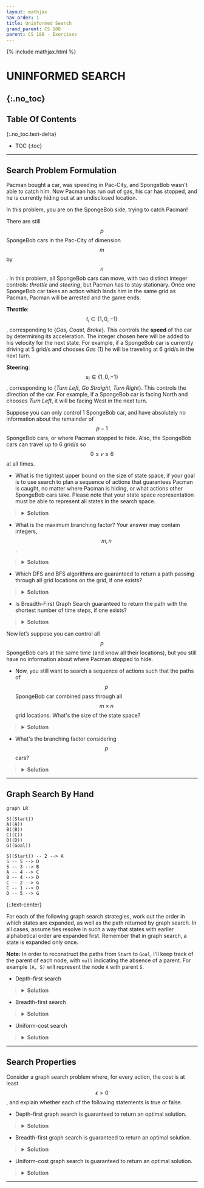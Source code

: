 ```yaml
---
layout: mathjax
nav_order: 1
title: Uninformed Search
grand_parent: CS 188
parent: CS 188 - Exercises
---
```

{% include mathjax.html %}

# UNINFORMED SEARCH
{:.no_toc}
---
## Table Of Contents
{:.no_toc.text-delta}
- TOC
{:toc}
---


<!-- SEARCH PROBLEM FORMULATION ------------------------------------------------------------------->
## Search Problem Formulation

Pacman bought a car, was speeding in Pac-City, and SpongeBob wasn’t able to catch him. Now Pacman
has run out of gas, his car has stopped, and he is currently hiding out at an undisclosed location.

In this problem, you are on the SpongeBob side, trying to catch Pacman!

There are still $$p$$ SpongeBob cars in the Pac-City of dimension $$m$$ by $$n$$. In this problem,
all SpongeBob cars can move, with two distinct integer controls: *throttle* and *steering*, but
Pacman has to stay stationary. Once one SpongeBob car takes an action which lands him in the same
grid as Pacman, Pacman will be arrested and the game ends.

**Throttle**: $$t_i \in \{1, 0, -1\}$$, corresponding to {*Gas, Coast, Brake*}. This controls the
**speed** of the car by determining its acceleration. The integer chosen here will be added to his
velocity for the next state. For example, if a SpongeBob car is currently driving at 5 grid/s and
chooses *Gas* (1) he will be traveling at 6 grid/s in the next turn.

**Steering**: $$s_i \in \{1, 0,−1\}$$, corresponding to {*Turn Left, Go Straight, Turn Right*}. This
controls the direction of the car. For example, if a SpongeBob car is facing North and chooses
*Turn Left*, it will be facing West in the next turn.

Suppose you can only control 1 SpongeBob car, and have absolutely no information about the
remainder of $$p − 1$$ SpongeBob cars, or where Pacman stopped to hide. Also, the SpongeBob cars
can travel up to 6 grid/s so $$0 \le 𝑣 \le 6$$ at all times.


- What is the tightest upper bound on the size of state space, if your goal is to use search to
plan a sequence of actions that guarantees Pacman is caught, no matter where Pacman is hiding, or
what actions other SpongeBob cars take. Please note that your state space representation must be
able to represent all states in the search space.
> <details>
>     <summary><b>Solution</b></summary>
> 
>     For this problem, the size of the state space depends on the variable factors, which are:
>     <ul>
>         <li>The possible (unknown) location of Pacman. As it could be or not be in any of the grid
>         cells, in the worst case we'd need to traverse all grid locations and keep track of
>         whether we have visited each cell, leading to \(2^{mn}\) possibilities</li>
>         <li>The car could potentially traverse all grid locations before finding Pacman, leaving
>         \(mn\) possibilities for his travel</li>
>         <li>SpongBob's internal state could be any combination of its 7 speeds and 4
>         directions, resulting in 28 possible state combinations</li>
>     </ul>
>
>     Taking all of this into account, there could be \(O\pars{28mn \cdot 2^{mn}}\) possible world
>     states/configurations.
> </details>


- What is the maximum branching factor? Your answer may contain integers, $$m, n$$.
> <details>
>     <summary><b>Solution</b></summary>
>
>     The branching factor depends on the number of actions available, which are <b>9</b>; 3 for
>     throttle, and 3 for steering.
> </details>


- Which DFS and BFS algorithms are guaranteed to return a path passing through all grid locations
on the grid, if one exists?
> <details>
>     <summary><b>Solution</b></summary>
>
>     Depth-first graph search, Breadth-first tree search and Breadth-first graph search
> </details>


- Is Breadth-First Graph Search guaranteed to return the path with the shortest number of time
steps, if one exists?
> <details>
>     <summary><b>Solution</b></summary>
>
>     Yes, as BFS is complete and optimal (in the depth of the solution).
> </details>

Now let’s suppose you can control all $$p$$ SpongeBob cars at the same time (and know all their
locations), but you still have no information about where Pacman stopped to hide.


- Now, you still want to search a sequence of actions such that the paths of $$p$$ SpongeBob car
combined pass through all $$m \times n$$ grid locations. What's the size of the state space?
> <details>
>     <summary><b>Solution</b></summary>
>
>     An upper bound for the size is \(O\pars{(28mn)^p \cdot 2^{mn}}\). The visited combinations
>     are unaffected by the \(p\) cars, but as having one car results in \(O\pars{28mn}\) state
>     configurations, \(p\) cars would result in \(O\pars{(28mn)^p}\).
> </details>


- What's the branching factor considering $$p$$ cars?
> <details>
>     <summary><b>Solution</b></summary>
>
>     As 1 car has 9 possible actions from where to choose its next movement, \(p\) cars will have
>     \(9^p\) possibilities.
> </details>

---


<!-- GRAPH SEARCH BY HAND ------------------------------------------------------------------------->
## Graph Search By Hand

```mermaid
graph LR

S((Start))
A((A))
B((B))
C((C))
D((D))
G((Goal))

S((Start)) -- 2 --> A
S -- 5 --> D
S -- 3 --> B
A -- 4 --> C
B -- 4 --> D
C -- 2 --> G
C -- 1 --> D
D -- 5 --> G
```
{:.text-center}

For each of the following graph search strategies, work out the order in which states are expanded,
as well as the path returned by graph search. In all cases, assume ties resolve in such a way that
states with earlier alphabetical order are expanded first. Remember that in graph search, a state
is expanded only once.

<b>Note:</b> In order to reconstruct the paths from `Start` to `Goal`, I'll keep track of the
parent of each node, with `null` indicating the absence of a parent. For example `(A, S)` will
represent the node `A` with parent `S`.


- Depth-first search
> <details>
>     <summary><b>Solution</b></summary>
>     
>     Depth-first search explores the deepest nodes first; as such, the exploration would be:
>     
>     <h4>Initialization</h4>
>     <dl>
>         <dt>Fringe</dt>
>         <dd><code>(Start, null)</code></dd>
>         <dt>Expanded</dt>
>         <dd><i>empty</i></dd>
>     </dl>
> 
>     <h4>Iteration 1</h4>
>     Pop <code>(Start, null)</code> and push <code>(A, Start)</code>, as it's its first child in
>     alphabetical order.
>     <dl>
>         <dt>Fringe</dt>
>         <dd><code>(A, Start)</code></dd>
>         <dt>Expanded</dt>
>         <dd><code>(Start, null)</code></dd>
>     </dl>
>     
>     <h4>Iteration 2</h4>
>     Pop <code>(A, Start)</code> and push <code>(C, A)</code>.
>     <dl>
>         <dt>Fringe</dt>
>         <dd><code>(C, A)</code></dd>
>         <dt>Expanded</dt>
>         <dd><code>(Start, null), (A, Start)</code></dd>
>     </dl>
> 
>     <h4>Iteration 3</h4>
>     Pop <code>(C, A)</code> and push <code>(D, C)</code>.
>     <dl>
>         <dt>Fringe</dt>
>         <dd><code>(D, C)</code></dd>
>         <dt>Expanded</dt>
>         <dd><code>(Start, null), (A, Start), (C, A)</code></dd>
>     </dl>
> 
>     <h4>Iteration 4</h4>
>     Pop <code>(D, C)</code> and push <code>(Goal, D)</code>.
>     <dl>
>         <dt>Fringe</dt>
>         <dd><code>(Goal, D)</code></dd>
>         <dt>Expanded</dt>
>         <dd><code>(Start, null), (A, Start), (C, A), (D, C)</code></dd>
>     </dl>
> 
>     <h4>Iteration 5</h4>
>     Pop <code>(Goal, D)</code> and, as it's a goal state, we finish.
>     <dl>
>         <dt>Fringe</dt>
>         <dd><i>empty</i></dd>
>         <dt>Expanded</dt>
>         <dd><code>(Start, null), (A, Start), (C, A), (D, C), (Goal, D)</code></dd>
>     </dl>
> 
>     <p>To reconstruct the path we'll start with the <code>Goal</code> whose parent is
>     <code>D</code>; then we'll add <code>D</code> and go to its parent <code>C</code> and so on
>     until we reach a node without any parent, and then we'll reverse the resulting list.</p>
>
>     Following this procedure we can construct the path: <code>Start, A, C, D, Goal</code>.
> </details>


- Breadth-first search
> <details>
>     <summary><b>Solution</b></summary>
>     
>     Breadth-first search explores one full level at a time.
> 
>     <h4>Initialization</h4>
>     <dl>
>         <dt>Fringe</dt>
>         <dd><code>(Start, null)</code></dd>
>         <dt>Expanded</dt>
>         <dd><i>empty</i></dd>
>     </dl>
> 
>     <h4>Iteration 1</h4>
>     Pop <code>(Start, null)</code> and push <code>(A, Start), (B, Start), (D, Start)</code>.
>     <dl>
>         <dt>Fringe</dt>
>         <dd><code>(A, Start), (B, Start), (D, Start)</code></dd>
>         <dt>Expanded</dt>
>         <dd><code>(Start, null)</code></dd>
>     </dl>
>     
>     <h4>Iteration 2</h4>
>     Pop <code>(A, start)</code> and push <code>(C, A)</code>.
>     <dl>
>         <dt>Fringe</dt>
>         <dd><code>(B, Start), (D, Start), (C, A)</code></dd>
>         <dt>Expanded</dt>
>         <dd><code>(Start, null), (A, Start)</code></dd>
>     </dl>
> 
>     <h4>Iteration 3</h4>
>     Pop <code>(B, Start)</code> and push <code>(D, B)</code>.
>     <dl>
>         <dt>Fringe</dt>
>         <dd><code>(D, Start), (C, A), (D, B)</code></dd>
>         <dt>Expanded</dt>
>         <dd><code>(Start, null), (A, Start), (B, Start)</code></dd>
>     </dl>
> 
>     <h4>Iteration 4</h4>
>     Pop <code>(D, Start)</code> and push <code>(Goal, D)</code>.
>     <dl>
>         <dt>Fringe</dt>
>         <dd><code>(C, A), (D, B), (Goal, D)</code></dd>
>         <dt>Expanded</dt>
>         <dd><code>(Start, null), (A, Start), (B, Start), (D, Start)</code></dd>
>     </dl>
> 
>     <h4>Iteration 5</h4>
>     Pop <code>(C, A)</code> and push <code>(D, C), (Goal, C)</code>.
>     <dl>
>         <dt>Fringe</dt>
>         <dd><code>(D, B), (Goal, D), (D, C), (Goal, C)</code></dd>
>         <dt>Expanded</dt>
>         <dd><code>(Start, null), (A, Start), (B, Start), (D, Start), (C, A)</code></dd>
>     </dl>
> 
>     <h4>Iteration 6, 7</h4>
>     In iteration 6 we popped <code>(D, B)</code> but, as <code>D</code> it's already been
>     visited, we just skip the iteration. In iteration 7, we pop <code>(Goal, D)</code> and, as
>     it's a goal state, the search is finished.
>     <dl>
>         <dt>Fringe</dt>
>         <dd><code>(D, C), (Goal, C)</code></dd>
>         <dt>Expanded</dt>
>         <dd><code>(Start, null), (A, Start), (B, Start), (D, Start), (C, A), (Goal, D)</code></dd>
>     </dl>
> 
>     Following the procedure of the <b>Depth-first search</b> part we reconstruct the path as:
>     <code>Start, D, Goal</code>.
> </details>


- Uniform-cost search
> <details>
>     <summary><b>Solution</b></summary>
>
>     Uniform-cost search expands nodes with the minimum cost first. For this part, we'll also keep
>     track of the current cumulative cost of reaching a node.
>
>     <h4>Initialization</h4>
>     <dl>
>         <dt>Fringe</dt>
>         <dd><code>(Start, null, 0)</code></dd>
>         <dt>Expanded</dt>
>         <dd><i>empty</i></dd>
>     </dl>
>
>     <h4>Iteration 1</h4>
>     Pop <code>(Start, null, 0)</code> and push its children into the fringe, sorted by cost in
>     ascending order.
>     <dl>
>         <dt>Fringe</dt>
>         <dd><code>(A, Start, 2), (B, Start, 3), (D, Start, 5)</code></dd>
>         <dt>Expanded</dt>
>         <dd><code>(Start, null, 0)</code></dd>
>     </dl>
>
>     <h4>Iteration 2</h4>
>     Pop <code>(A, Start, 2)</code> and push its children into the fringe.
>     <dl>
>         <dt>Fringe</dt>
>         <dd><code>(B, Start, 3), (D, Start, 5), (C, A, 6)</code></dd>
>         <dt>Expanded</dt>
>         <dd><code>(Start, null, 0), (A, Start, 2)</code></dd>
>     </dl>
>
>     <h4>Iteration 3</h4>
>     Pop <code>(B, Start, 3)</code> and push its children into the fringe.
>     <dl>
>         <dt>Fringe</dt>
>         <dd><code>(D, Start, 5), (C, A, 6), (D, B, 7)</code></dd>
>         <dt>Expanded</dt>
>         <dd><code>(Start, null, 0), (A, Start, 2), (B, Start, 3)</code></dd>
>     </dl>
>
>     <h4>Iteration 4</h4>
>     Pop <code>(D, Start, 5)</code> and push its children into the fringe.
>     <dl>
>         <dt>Fringe</dt>
>         <dd><code>(C, A, 6), (D, B, 7), (Goal, D, 10)</code></dd>
>         <dt>Expanded</dt>
>         <dd><code>(Start, null, 0), (A, Start, 2), (B, Start, 3), (D, Start, 5)</code></dd>
>     </dl>
>
>     <h4>Iteration 5</h4>
>     Pop <code>(C, A, 6)</code> and push its children into the fringe.
>     <dl>
>         <dt>Fringe</dt>
>         <dd><code>(D, B, 7), (D, C, 7), (Goal, C, 8), (Goal, D, 10)</code></dd>
>         <dt>Expanded</dt>
>         <dd><code>(Start, null, 0), (A, Start, 2), (B, Start, 3), (D, Start, 5), (C, A, 6)
>         </code></dd>
>     </dl>
>
>     <h4>Iteration 6, 7, 8</h4>
>     <p>In iteration 6 and 7 we pop <code>(D, B, 7)</code> and <code>(D, C, 7)</code>,
>     respectively, but as <code>D</code> has already been expanded we just skip the iterations.</p>
>
>     For iteration 8 we pop <code>(Goal, C, 8)</code>, and as it's a goal node we finish the search.
>     <dl>
>         <dt>Fringe</dt>
>         <dd><code>(Goal, D, 10)</code></dd>
>         <dt>Expanded</dt>
>         <dd><code>(Start, null, 0), (A, Start, 2), (B, Start, 3), (D, Start, 5), (C, A, 6), 
>         (Goal, C, 8)</code></dd>
>     </dl>
>
>     With this info we reconstruct the path <code>Start, A, C, Goal</code>, with cost 8.
> </details>

---


<!-- SEARCH PROPERTIES ------------------------------------------------------------------------->
## Search Properties

Consider a graph search problem where, for every action, the cost is at least $$\epsilon > 0$$, and
explain whether each of the following statements is true or false.


- Depth-first graph search is guaranteed to return an optimal solution.
> <details>
>    <summary><b>Solution</b></summary>
> 
>    <b>False</b>. Among many other reasons, depth-first search does not even consider costs; thus,
>    there is no guarantee of optimality.
> </details>


- Breadth-first graph search is guaranteed to return an optimal solution.
> <details>
>    <summary><b>Solution</b></summary>
> 
>    <b>False</b>. Breadth-first search does not even consider costs; thus, there is no guarantee
>    of optimality based on cost, only based on distance from start state.
> </details>


- Uniform-cost graph search is guaranteed to return an optimal solution.
> <details>
>    <summary><b>Solution</b></summary>
> 
>    <b>True</b>. Uniform-cost search is complete and optimal, and its main purpose is to minimize
>    costs.
> </details>

---